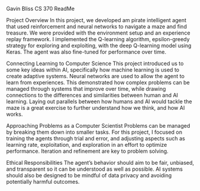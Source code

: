 Gavin Bliss
CS 370 ReadMe

Project Overview
In this project, we developed am pirate intelligent agent that used reinforcement and neural networks to navigate a maze and find treasure. 
We were provided with the environment setup and an experience replay framework. I implemented the Q-learning algorithm, epsilon-greedy strategy for exploring and exploiting, with the deep Q-learning model using Keras. 
The agent was also fine-tuned for performance over time. 

Connecting Learning to Computer Science
This project introduced us to some key ideas within AI, specifically how machine learning is used to create adaptive systems. Neural networks are used to allow the agent to learn from experiences. 
This demonstrated how complex problems can be managed through systems that improve over time, while drawing connections to the differences and similarities between human and AI learning.
Laying out parallels between how humans and AI would tackle the maze is a great exercise to further understand how we think, and how AI works. 

Approaching Problems as a Computer Scientist
Problems can be managed by breaking them down into smaller tasks. 
For this project, I focused on training the agents through trial and error, and adjusting aspects such as learning rate, exploitation, 
and exploration in an effort to optimize performance. Iteration and refinement are key to problem solving. 

Ethical Responsibilities
The agent’s behavior should aim to be fair, unbiased, and transparent so it can be understood as well as possible.
AI systems should also be designed to be mindful of data privacy and avoiding potentially harmful outcomes. 
